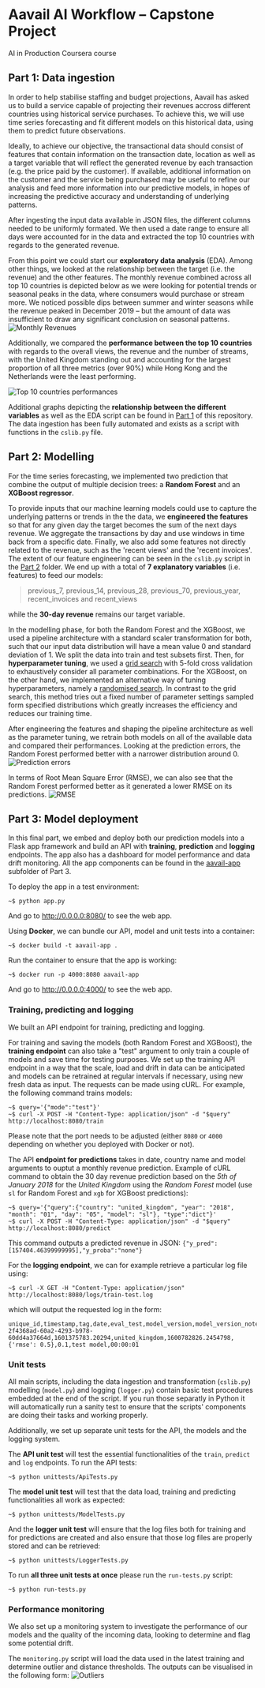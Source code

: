# Aavail AI Workflow – Capstone Project
AI in Production Coursera course

## Part 1: Data ingestion
In order to help stabilise staffing and budget projections, Aavail has asked us to build a service capable of projecting their revenues accross different countries using historical service purchases. To achieve this, we will use time series forecasting and fit different models on this historical data, using them to predict future observations.

Ideally, to achieve our objective, the transactional data should consist of features that contain information on the transaction date, location as well as a target variable that will reflect the generated revenue by each transaction (e.g. the price paid by the customer). If available, additional information on the customer and the service being purchased may be useful to refine our analysis and feed more information into our predictive models, in hopes of increasing the predictive accuracy and understanding of underlying patterns.

After ingesting the input data available in JSON files, the different columns needed to be uniformly formated. We then used a date range to ensure all days were accounted for in the data and extracted the top 10 countries with regards to the generated revenue. 

From this point we could start our **exploratory data analysis** (EDA). Among other things, we looked at the relationship between the target (i.e. the revenue) and the other features. The monthly revenue combined across all top 10 countries is depicted below as we were looking for potential trends or seasonal peaks in the data, where consumers would purchase or stream more. We noticed possible dips between summer and winter seasons while the revenue peaked in December 2019 – but the amount of data was insufficient to draw any significant conclusion on seasonal patterns.
![Monthly Revenues](https://github.com/N-otna/aavail-ai-workflow-capstone/blob/master/Part%201/monthly_revenue_top10.png)

Additionally, we compared the **performance between the top 10 countries** with regards to the overall views, the revenue and the number of streams, with the United Kingdom standing out and accounting for the largest proportion of all three metrics (over 90%) while Hong Kong and the Netherlands were the least performing.

![Top 10 countries performances](https://github.com/N-otna/aavail-ai-workflow-capstone/blob/master/Part%201/top_countries_metrics.png)

Additional graphs depicting the **relationship between the different variables** as well as the EDA script can be found in [Part 1](https://github.com/N-otna/aavail-ai-workflow-capstone/tree/master/Part%201) of this repository. The data ingestion has been fully automated and exists as a script with functions in the `cslib.py` file.

## Part 2: Modelling
For the time series forecasting, we implemented two prediction that combine the output of multiple decision trees: a **Random Forest** and an **XGBoost regressor**. 

To provide inputs that our machine learning models could use to capture the underlying patterns or trends in the the data, we **engineered the features** so that for any given day the target becomes the sum of the next days revenue. We aggregate the transactions by day and use windows in time back from a specific date. Finally, we also add some features not directly related to the revenue, such as the 'recent views' and the 'recent invoices'. The extent of our feature engineering can be seen in the `cslib.py` script in the [Part 2](https://github.com/N-otna/aavail-ai-workflow-capstone/tree/master/Part%202) folder. We end up with a total of **7 explanatory variables** (i.e. features) to feed our models:
> previous_7, previous_14, previous_28, previous_70, previous_year, recent_invoices and recent_views

while the **30-day revenue** remains our target variable.

In the modelling phase, for both the Random Forest and the XGBoost, we used a pipeline architecture with a standard scaler transformation for both, such that our input data distribution will have a mean value 0 and standard deviation of 1. We split the data into train and test subsets first. Then, for **hyperparameter tuning**, we used a [grid search](https://scikit-learn.org/stable/modules/generated/sklearn.model_selection.GridSearchCV.html#sklearn.model_selection.GridSearchCV) with 5-fold cross validation to exhaustively consider all parameter combinations. For the XGBoost, on the other hand, we implemented an alternative way of tuning hyperparameters, namely a [randomised search](https://scikit-learn.org/stable/modules/generated/sklearn.model_selection.RandomizedSearchCV.html#sklearn.model_selection.RandomizedSearchCV). In contrast to the grid search, this method tries out a fixed number of parameter settings sampled form specified distributions which greatly increases the efficiency and reduces our training time.

After engineering the features and shaping the pipeline architecture as well as the parameter tuning, we retrain both models on all of the available data and compared their performances. Looking at the prediction errors, the Random Forest performed better with a narrower distribution around 0.
![Prediction errors](https://github.com/N-otna/aavail-ai-workflow-capstone/blob/master/Part%202/error_hist.png)

In terms of Root Mean Square Error (RMSE), we can also see that the Random Forest performed better as it generated a lower RMSE on its predictions.
![RMSE](https://github.com/N-otna/aavail-ai-workflow-capstone/blob/master/Part%202/rmse.png)

## Part 3: Model deployment
In this final part, we embed and deploy both our prediction models into a Flask app framework and build an API with **training**, **prediction** and **logging** endpoints. The app also has a dashboard for model performance and data drift monitoring. All the app components can be found in the [aavail-app](https://github.com/N-otna/aavail-ai-workflow-capstone/tree/master/Part%203/aavail-app) subfolder of Part 3.

To deploy the app in a test environment:
```
~$ python app.py
```
And go to http://0.0.0.0:8080/ to see the web app.

Using **Docker**, we can bundle our API, model and unit tests into a container:

```
~$ docker build -t aavail-app .
```

Run the container to ensure that the app is working:
```
~$ docker run -p 4000:8080 aavail-app
```
And go to http://0.0.0.0:4000/ to see the web app.

### Training, predicting and logging
We built an API endpoint for training, predicting and logging. 

For training and saving the models (both Random Forest and XGBoost), the **training endpoint** can also take a "test" argument to only train a couple of models and save time for testing purposes. We set up the training API endpoint in a way that the scale, load and drift in data can be anticipated and models can be retrained at regular intervals if necessary, using new fresh data as input. The requests can be made using cURL. For example, the following command trains models:

```
~$ query='{"mode":"test"}'
~$ curl -X POST -H "Content-Type: application/json" -d "$query" http://localhost:8080/train
```

Please note that the port needs to be adjusted (either `8080` or `4000` depending on whether you deployed with Docker or not).

The API **endpoint for predictions** takes in date, country name and model arguments to ouptut a monthly revenue prediction. Example of cURL command to obtain the 30 day revenue prediction based on the *5th of January 2018* for the *United Kingdom* using the *Random Forest* model (use `sl` for Random Forest and `xgb` for XGBoost predictions):

```
~$ query='{"query":{"country": "united_kingdom", "year": "2018", "month": "01", "day": "05", "model": "sl"}, "type":"dict"}'
~$ curl -X POST -H "Content-Type: application/json" -d "$query" http://localhost:8080/predict
```
This command outputs a predicted revenue in JSON: `{"y_pred":[157404.46399999995],"y_proba":"none"}`

For the **logging endpoint**, we can for example retrieve a particular log file using:
```
~$ curl -X GET -H "Content-Type: application/json" http://localhost:8080/logs/train-test.log
```
which will output the requested log in the form: 
```
unique_id,timestamp,tag,date,eval_test,model_version,model_version_note,runtime
2f4368ad-60a2-4293-b978-60dd4a37664d,1601375783.20294,united_kingdom,1600782826.2454798,{'rmse': 0.5},0.1,test model,00:00:01
```

### Unit tests
All main scripts, including the data ingestion and transformation (`cslib.py`) modelling (`model.py`) and logging (`logger.py`) contain basic test procedures embedded at the end of the script. If you run those separatly in Python it will automatically run a sanity test to ensure that the scripts' components are doing their tasks and working properly.

Additionally, we set up separate unit tests for the API, the models and the logging system.

The **API unit test** will test the essential functionalities of the `train`, `predict` and `log` endpoints. To run the API tests:
```
~$ python unittests/ApiTests.py
```

The **model unit test** will test that the data load, training and predicting functionalities all work as expected:
```
~$ python unittests/ModelTests.py
```

And the **logger unit test** will ensure that the log files both for training and for predictions are created and also ensure that those log files are properly stored and can be retrieved:
```
~$ python unittests/LoggerTests.py
```

To run **all three unit tests at once** please run the `run-tests.py` script:
```
~$ python run-tests.py
```

### Performance monitoring
We also set up a monitoring system to investigate the performance of our models and the quality of the incoming data, looking to determine and flag some potential drift. 

The `monitoring.py` script will load the data used in the latest training and determine outlier and distance thresholds. The outputs can be visualised in the following form:
![Outliers](https://github.com/N-otna/aavail-ai-workflow-capstone/blob/master/Part%203/monitoring_outliers.png)

